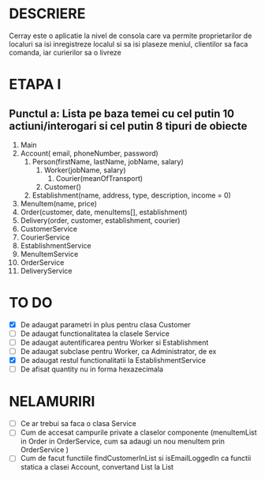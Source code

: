 # DESCRIERE
Cerray este o aplicatie la nivel de consola care va permite proprietarilor de localuri sa isi inregistreze localul si sa isi plaseze meniul, clientilor sa faca comanda, iar curierilor sa o livreze

# ETAPA I
## Punctul a: Lista pe baza temei cu cel putin 10 actiuni/interogari si cel putin 8 tipuri de obiecte

1. Main
2. Account( email, phoneNumber, password)
    1. Person(firstName, lastName, jobName, salary)
        1. Worker(jobName, salary)
            1. Courier(meanOfTransport)
        2. Customer()
    2. Establishment(name, address, type, description, income = 0)
3. MenuItem(name, price)
4. Order(customer, date, menuItems[], establishment)
5. Delivery(order, customer, establishment, courier)
6. CustomerService
7. CourierService
8. EstablishmentService
9. MenuItemService
10. OrderService
11. DeliveryService

# TO DO
- [x] De adaugat parametri in plus pentru clasa Customer
- [ ] De adaugat functionalitatea la clasele Service
- [ ] De adaugat autentificarea pentru Worker si Establishment
- [ ] De adaugat subclase pentru Worker, ca Administrator, de ex
- [x] De adaugat restul functionalitatii la EstablishmentService
- [ ] De afisat quantity nu in forma hexazecimala
# NELAMURIRI
- [ ] Ce ar trebui sa faca o clasa Service
- [ ] Cum de accesat campurile private a claselor componente (menuItemList in Order in OrderService, cum sa adaugi un nou menuItem prin OrderService )
- [ ] Cum de facut functiile findCustomerInList si isEmailLoggedIn ca functii statica a clasei Account, convertand List<Customer> la List<Account>